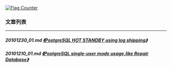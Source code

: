 <a rel="nofollow" href="http://info.flagcounter.com/h9V1"  ><img src="http://s03.flagcounter.com/count/h9V1/bg_FFFFFF/txt_000000/border_CCCCCC/columns_2/maxflags_12/viewers_0/labels_0/pageviews_0/flags_0/"  alt="Flag Counter"  border="0"  ></a>  
  
### 文章列表  
----  
##### 20101230_01.md   [《PostgreSQL HOT STANDBY using log shipping》](20101230_01.md)  
##### 20101210_01.md   [《PostgreSQL single-user mode usage,like Repair Database》](20101210_01.md)  
